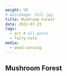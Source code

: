 ```yaml
---
weight: 50
# mainImage: full.jpg
title: Mushroom Forest
date: 2022-07-23
tags:
  - art # all posts
  - fairy-tale
media:
  - wood-carving
---
```


## Mushroom Forest

